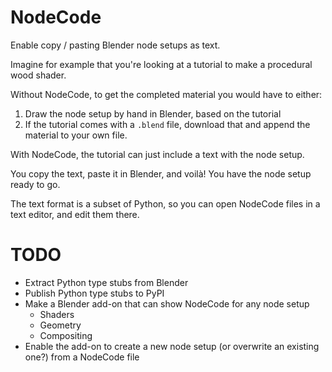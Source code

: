 # NodeCode

Enable copy / pasting Blender node setups as text.

Imagine for example that you're looking at a tutorial to make a procedural wood
shader.

Without NodeCode, to get the completed material you would have to either:
1. Draw the node setup by hand in Blender, based on the tutorial
2. If the tutorial comes with a `.blend` file, download that and append the
   material to your own file.

With NodeCode, the tutorial can just include a text with the node setup.

You copy the text, paste it in Blender, and voilà! You have the node setup ready to
go.

The text format is a subset of Python, so you can open NodeCode files in a text
editor, and edit them there.

# TODO
- Extract Python type stubs from Blender
- Publish Python type stubs to PyPI
- Make a Blender add-on that can show NodeCode for any node setup
  - Shaders
  - Geometry
  - Compositing
- Enable the add-on to create a new node setup (or overwrite an existing one?)
  from a NodeCode file
